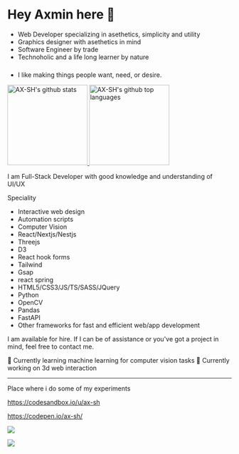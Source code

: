 # Hey Axmin here 👋 

- Web Developer specializing in asethetics, simplicity and utility
- Graphics designer with asethetics in mind
- Software Engineer by trade
- Technoholic and a life long learner by nature
### 
- I like making things people want, need, or desire.


<a href="https://github.com/ax-sh">
  <img height="180em" src="https://github-readme-stats.vercel.app/api?username=ax-sh&show_icons=true&theme=merko&count_private=true" alt="AX-SH's github stats" />
  <img height="180em" src="https://github-readme-stats.vercel.app/api/top-langs/?username=ax-sh&theme=merko&layout=compact" alt="AX-SH's github top languages" />
</a>
<!--
self taught
**ax-sh/ax-sh** is a ✨ _special_ ✨ repository because its `README.md` (this file) appears on your GitHub profile.
I've got experience with frameworks like React, TailwindCSS, Flask and few others that I enjoy.
Here are some ideas to get you started:
I like to work on interesting projects and solve problems people are facing, and have also created a few other projects on my github. 
- 🔭 I’m currently working on ...
- 🌱 I’m currently learning ...
- 👯 I’m looking to collaborate on ...
- 🤔 I’m looking for help with ...
- 💬 Ask me about ...
- 📫 How to reach me: ...
- 😄 Pronouns: ...
- ⚡ Fun fact: ....
-->

I am Full-Stack Developer with good knowledge and understanding of UI/UX 

Speciality 
- Interactive web design
- Automation scripts
- Computer Vision
- React/Nextjs/Nestjs
- Threejs
- D3
- React hook forms
- Tailwind
- Gsap
- react spring
- HTML5/CSS3/JS/TS/SASS/JQuery
- Python
- OpenCV
- Pandas
- FastAPI
- Other frameworks for fast and efficient web/app development

I am available for hire. If I can be of assistance or you've got a project in mind, feel free to contact me. 

🌱 Currently learning machine learning for computer vision tasks 
🔭 Currently working on 3d web interaction

<!-- https://www.behance.net/axminshrestha -->
---

Place where i do some of my experiments

 https://codesandbox.io/u/ax-sh
 
 https://codepen.io/ax-sh/
 
 ![](https://komarev.com/ghpvc/?username=ax-sh)
 
 ![](https://bit.ly/3i1g9F4)
